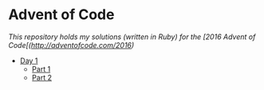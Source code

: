 # Advent of Code
_This repository holds my solutions (written in Ruby) for the [2016 Advent of Code[(http://adventofcode.com/2016)_

* [Day 1](day1)
	* [Part 1](day1/part1.rb)
	* [Part 2](day1/part2.rb)